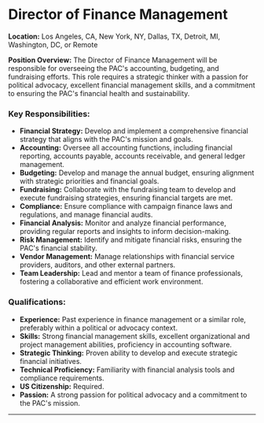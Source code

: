 # **Director of Finance Management**

**Location:** Los Angeles, CA, New York, NY, Dallas, TX, Detroit, MI, Washington, DC, or Remote

**Position Overview:**
The Director of Finance Management will be responsible for overseeing the PAC's accounting, budgeting, and fundraising efforts. This role requires a strategic thinker with a passion for political advocacy, excellent financial management skills, and a commitment to ensuring the PAC's financial health and sustainability.

### Key Responsibilities:
- **Financial Strategy:** Develop and implement a comprehensive financial strategy that aligns with the PAC's mission and goals.
- **Accounting:** Oversee all accounting functions, including financial reporting, accounts payable, accounts receivable, and general ledger management.
- **Budgeting:** Develop and manage the annual budget, ensuring alignment with strategic priorities and financial goals.
- **Fundraising:** Collaborate with the fundraising team to develop and execute fundraising strategies, ensuring financial targets are met.
- **Compliance:** Ensure compliance with campaign finance laws and regulations, and manage financial audits.
- **Financial Analysis:** Monitor and analyze financial performance, providing regular reports and insights to inform decision-making.
- **Risk Management:** Identify and mitigate financial risks, ensuring the PAC's financial stability.
- **Vendor Management:** Manage relationships with financial service providers, auditors, and other external partners.
- **Team Leadership:** Lead and mentor a team of finance professionals, fostering a collaborative and efficient work environment.

### Qualifications:
- **Experience:** Past experience in finance management or a similar role, preferably within a political or advocacy context.
- **Skills:** Strong financial management skills, excellent organizational and project management abilities, proficiency in accounting software.
- **Strategic Thinking:** Proven ability to develop and execute strategic financial initiatives.
- **Technical Proficiency:** Familiarity with financial analysis tools and compliance requirements.
- **US Citizenship:** Required.
- **Passion:** A strong passion for political advocacy and a commitment to the PAC's mission.

---